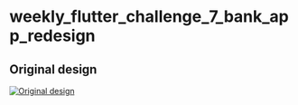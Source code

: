 # weekly_flutter_challenge_7_bank_app_redesign

## Original design
[![Original design](https://github.com/JKPK/weekly_flutter_challenge_7_bank_app_redesign/blob/master/original_design.png?raw=true)](https://dribbble.com/shots/8185309-Alfa-Bank-Ukraine-App-Redesign)
